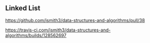 ## Linked List

https://github.com/ismith3/data-structures-and-algorithms/pull/38

https://travis-ci.com/ismith3/data-structures-and-algorithms/builds/128562697

